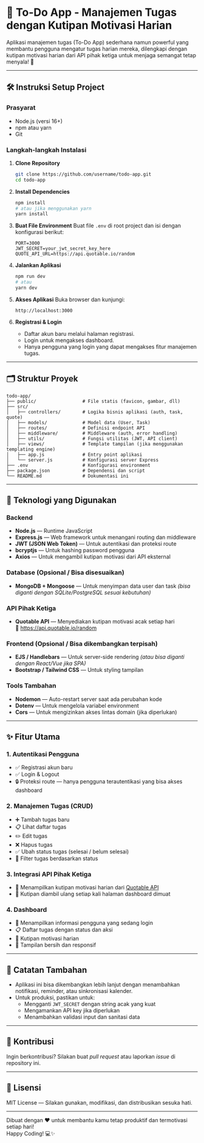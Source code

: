 # 📝 To-Do App - Manajemen Tugas dengan Kutipan Motivasi Harian

Aplikasi manajemen tugas (To-Do App) sederhana namun powerful yang membantu pengguna mengatur tugas harian mereka, dilengkapi dengan kutipan motivasi harian dari API pihak ketiga untuk menjaga semangat tetap menyala! 🚀

---

## 🛠️ Instruksi Setup Project

### Prasyarat
- Node.js (versi 16+)
- npm atau yarn
- Git

### Langkah-langkah Instalasi

1. **Clone Repository**
   ```bash
   git clone https://github.com/username/todo-app.git
   cd todo-app
   ```

2. **Install Dependencies**
   ```bash
   npm install
   # atau jika menggunakan yarn
   yarn install
   ```

3. **Buat File Environment**
   Buat file `.env` di root project dan isi dengan konfigurasi berikut:
   ```env
   PORT=3000
   JWT_SECRET=your_jwt_secret_key_here
   QUOTE_API_URL=https://api.quotable.io/random
   ```

4. **Jalankan Aplikasi**
   ```bash
   npm run dev
   # atau
   yarn dev
   ```

5. **Akses Aplikasi**
   Buka browser dan kunjungi:
   ```
   http://localhost:3000
   ```

6. **Registrasi & Login**
   - Daftar akun baru melalui halaman registrasi.
   - Login untuk mengakses dashboard.
   - Hanya pengguna yang login yang dapat mengakses fitur manajemen tugas.

---

## 🗂️ Struktur Proyek

```
todo-app/
├── public/                 # File statis (favicon, gambar, dll)
├── src/
│   ├── controllers/        # Logika bisnis aplikasi (auth, task, quote)
│   ├── models/             # Model data (User, Task)
│   ├── routes/             # Definisi endpoint API
│   ├── middleware/         # Middleware (auth, error handling)
│   ├── utils/              # Fungsi utilitas (JWT, API client)
│   ├── views/              # Template tampilan (jika menggunakan templating engine)
│   ├── app.js              # Entry point aplikasi
│   └── server.js           # Konfigurasi server Express
├── .env                    # Konfigurasi environment
├── package.json            # Dependensi dan script
└── README.md               # Dokumentasi ini
```

---

## 🚀 Teknologi yang Digunakan

### Backend
- **Node.js** — Runtime JavaScript
- **Express.js** — Web framework untuk menangani routing dan middleware
- **JWT (JSON Web Token)** — Untuk autentikasi dan proteksi route
- **bcryptjs** — Untuk hashing password pengguna
- **Axios** — Untuk mengambil kutipan motivasi dari API eksternal

### Database (Opsional / Bisa disesuaikan)
- **MongoDB + Mongoose** — Untuk menyimpan data user dan task *(bisa diganti dengan SQLite/PostgreSQL sesuai kebutuhan)*

### API Pihak Ketiga
- **Quotable API** — Menyediakan kutipan motivasi acak setiap hari  
  🔗 https://api.quotable.io/random

### Frontend (Opsional / Bisa dikembangkan terpisah)
- **EJS / Handlebars** — Untuk server-side rendering *(atau bisa diganti dengan React/Vue jika SPA)*
- **Bootstrap / Tailwind CSS** — Untuk styling tampilan

### Tools Tambahan
- **Nodemon** — Auto-restart server saat ada perubahan kode
- **Dotenv** — Untuk mengelola variabel environment
- **Cors** — Untuk mengizinkan akses lintas domain (jika diperlukan)

---

## ✨ Fitur Utama

### 1. Autentikasi Pengguna
- ✅ Registrasi akun baru
- ✅ Login & Logout
- 🔒 Proteksi route — hanya pengguna terautentikasi yang bisa akses dashboard

### 2. Manajemen Tugas (CRUD)
- ➕ Tambah tugas baru
- 📋 Lihat daftar tugas
- ✏️ Edit tugas
- ❌ Hapus tugas
- ✅ Ubah status tugas (selesai / belum selesai)
- 🎯 Filter tugas berdasarkan status

### 3. Integrasi API Pihak Ketiga
- 💬 Menampilkan kutipan motivasi harian dari [Quotable API](https://api.quotable.io/random)
- 🔄 Kutipan diambil ulang setiap kali halaman dashboard dimuat

### 4. Dashboard
- 👤 Menampilkan informasi pengguna yang sedang login
- 📋 Daftar tugas dengan status dan aksi
- 💬 Kutipan motivasi harian
- 🎨 Tampilan bersih dan responsif

---

## 📌 Catatan Tambahan

- Aplikasi ini bisa dikembangkan lebih lanjut dengan menambahkan notifikasi, reminder, atau sinkronisasi kalender.
- Untuk produksi, pastikan untuk:
  - Mengganti `JWT_SECRET` dengan string acak yang kuat
  - Mengamankan API key jika diperlukan
  - Menambahkan validasi input dan sanitasi data

---

## 🤝 Kontribusi

Ingin berkontribusi? Silakan buat *pull request* atau laporkan *issue* di repository ini.

---

## 📄 Lisensi

MIT License — Silakan gunakan, modifikasi, dan distribusikan sesuka hati.

---

Dibuat dengan ❤️ untuk membantu kamu tetap produktif dan termotivasi setiap hari!  
Happy Coding! 💻✨